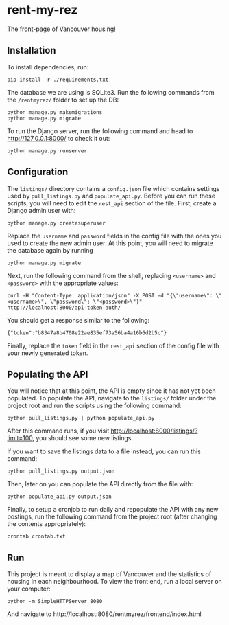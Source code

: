 # rent-my-rez
The front-page of Vancouver housing!

## Installation
To install dependencies, run:
```
pip install -r ./requirements.txt
```
The database we are using is SQLite3. Run the following commands from the `/rentmyrez/` folder to set up the DB:
```
python manage.py makemigrations
python manage.py migrate
```
To run the Django server, run the following command and head to http://127.0.0.1:8000/ to check it out:
```
python manage.py runserver
```

## Configuration
The `listings/` directory contains a `config.json` file which contains settings used by `pull_listings.py` and `populate_api.py`. Before you can run these scripts, you will need to edit the `rest_api` section of the file. First, create a Django admin user with:
```
python manage.py createsuperuser
```
Replace the `username` and `password` fields in the config file with the ones you used to create the new admin user. At this point, you will need to migrate the database again by running
```
python manage.py migrate
```
Next, run the following command from the shell, replacing `<username>` and `<password>` with the appropriate values:
```
curl -H "Content-Type: application/json" -X POST -d "{\"username\": \"<username>\", \"password\": \"<password>\"}" http://localhost:8000/api-token-auth/
```
You should get a response similar to the following:
```
{"token":"b8347a8b4708e22ae835ef73a56ba4a16b6d2b5c"}
```

Finally, replace the `token` field in the `rest_api` section of the config file with your newly generated token.

## Populating the API
You will notice that at this point, the API is empty since it has not yet been populated. To populate the API, navigate to the `listings/` folder under the project root and run the scripts using the following command:
```
python pull_listings.py | python populate_api.py
```
After this command runs, if you visit [http://localhost:8000/listings/?limit=100](http://localhost:8000/listings/?limit=100), you should see some new listings.

If you want to save the listings data to a file instead, you can run this command:
```
python pull_listings.py output.json
```
Then, later on you can populate the API directly from the file with:
```
python populate_api.py output.json
```
Finally, to setup a cronjob to run daily and repopulate the API with any new postings, run the following command from the project root (after changing the contents appropriately):
```
crontab crontab.txt
```

## Run
This project is meant to display a map of Vancouver and the statistics of housing in each neighbourhood. To view the front end, run a local server on your computer:
```
python -m SimpleHTTPServer 8080
```
And navigate to http://localhost:8080/rentmyrez/frontend/index.html
